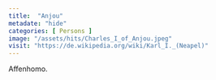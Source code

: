 ```yaml
---
title:  "Anjou"
metadate: "hide"
categories: [ Persons ]
image: "/assets/hits/Charles_I_of_Anjou.jpeg"
visit: "https://de.wikipedia.org/wiki/Karl_I._(Neapel)"
---
```

Affenhomo.




